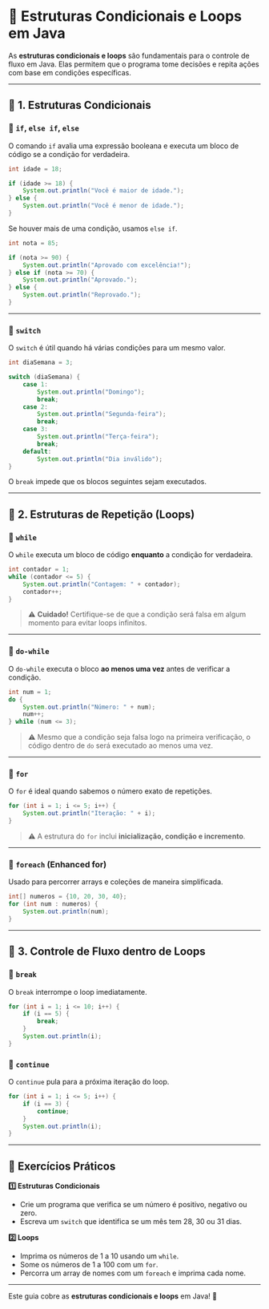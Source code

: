 # 📌 Estruturas Condicionais e Loops em Java

As **estruturas condicionais e loops** são fundamentais para o controle de fluxo em Java. Elas permitem que o programa tome decisões e repita ações com base em condições específicas.

---

## 🔹 1. Estruturas Condicionais

### 🔸 `if`, `else if`, `else`

O comando `if` avalia uma expressão booleana e executa um bloco de código se a condição for verdadeira.

```java
int idade = 18;

if (idade >= 18) {
    System.out.println("Você é maior de idade.");
} else {
    System.out.println("Você é menor de idade.");
}
```

Se houver mais de uma condição, usamos `else if`.

```java
int nota = 85;

if (nota >= 90) {
    System.out.println("Aprovado com excelência!");
} else if (nota >= 70) {
    System.out.println("Aprovado.");
} else {
    System.out.println("Reprovado.");
}
```

---

### 🔸 `switch`

O `switch` é útil quando há várias condições para um mesmo valor.

```java
int diaSemana = 3;

switch (diaSemana) {
    case 1:
        System.out.println("Domingo");
        break;
    case 2:
        System.out.println("Segunda-feira");
        break;
    case 3:
        System.out.println("Terça-feira");
        break;
    default:
        System.out.println("Dia inválido");
}
```

O `break` impede que os blocos seguintes sejam executados.

---

## 🔹 2. Estruturas de Repetição (Loops)

### 🔸 `while`

O `while` executa um bloco de código **enquanto** a condição for verdadeira.

```java
int contador = 1;
while (contador <= 5) {
    System.out.println("Contagem: " + contador);
    contador++;
}
```

> ⚠️ **Cuidado!** Certifique-se de que a condição será falsa em algum momento para evitar loops infinitos.

---

### 🔸 `do-while`

O `do-while` executa o bloco **ao menos uma vez** antes de verificar a condição.

```java
int num = 1;
do {
    System.out.println("Número: " + num);
    num++;
} while (num <= 3);
```

> ⚠️ Mesmo que a condição seja falsa logo na primeira verificação, o código dentro de `do` será executado ao menos uma vez.

---

### 🔸 `for`

O `for` é ideal quando sabemos o número exato de repetições.

```java
for (int i = 1; i <= 5; i++) {
    System.out.println("Iteração: " + i);
}
```

> ⚠️ A estrutura do `for` inclui **inicialização, condição e incremento**.

---

### 🔸 `foreach` (Enhanced for)

Usado para percorrer arrays e coleções de maneira simplificada.

```java
int[] numeros = {10, 20, 30, 40};
for (int num : numeros) {
    System.out.println(num);
}
```

---

## 🔹 3. Controle de Fluxo dentro de Loops

### 🔸 `break`

O `break` interrompe o loop imediatamente.

```java
for (int i = 1; i <= 10; i++) {
    if (i == 5) {
        break;
    }
    System.out.println(i);
}
```

### 🔸 `continue`

O `continue` pula para a próxima iteração do loop.

```java
for (int i = 1; i <= 5; i++) {
    if (i == 3) {
        continue;
    }
    System.out.println(i);
}
```

---

## 🎯 Exercícios Práticos

**1️⃣ Estruturas Condicionais**

- Crie um programa que verifica se um número é positivo, negativo ou zero.
- Escreva um `switch` que identifica se um mês tem 28, 30 ou 31 dias.

**2️⃣ Loops**

- Imprima os números de 1 a 10 usando um `while`.
- Some os números de 1 a 100 com um `for`.
- Percorra um array de nomes com um `foreach` e imprima cada nome.

---

Este guia cobre as **estruturas condicionais e loops** em Java! 🚀
